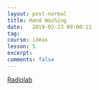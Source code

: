 ```yaml
---
layout: post-normal
title: Hand Washing
date:   2019-03-23 09:00:11
tag:
course: ideas
lesson: 5
excerpt:
comments: false
---
```


[Radiolab](https://www.wnycstudios.org/podcasts/radiolab/articles/dispatch-2-every-day-ignaz-semmelweis-day)


